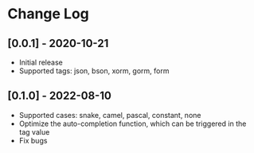 # Change Log

## [0.0.1] - 2020-10-21
- Initial release
- Supported tags: json, bson, xorm, gorm, form

## [0.1.0] - 2022-08-10
- Supported cases: snake, camel, pascal, constant, none
- Optimize the auto-completion function, which can be triggered in the tag value
- Fix bugs